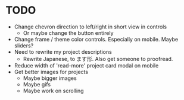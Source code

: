 # TODO

- Change chevron direction to left/right in short view in controls
  - Or maybe change the button entirely
- Change frame / theme color controls. Especially on mobile. Maybe sliders?
- Need to rewrite my project descriptions
  - Rewrite Japanese, to ます形. Also get someone to proofread.
- Reduce width of 'read-more' project card modal on mobile
- Get better images for projects
  - Maybe bigger images
  - Maybe gifs
  - Maybe work on scrolling